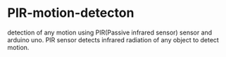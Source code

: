 # PIR-motion-detecton
detection of any motion using PIR(Passive infrared sensor) sensor and arduino uno. PIR sensor detects infrared radiation of any object to detect motion.

